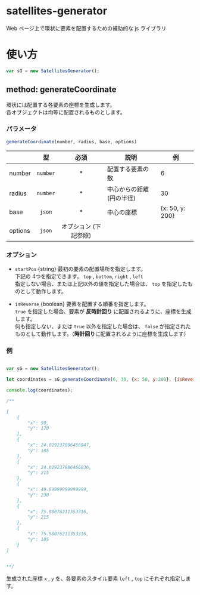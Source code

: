 satellites-generator
====
Web ページ上で環状に要素を配置するための補助的な js ライブラリ

# 使い方

```javascript
var sG = new SatellitesGenerator();
```


## method: generateCoordinate
環状には配置する各要素の座標を生成します。  
各オブジェクトは均等に配置されるものとします。

### パラメータ

```javascript
generateCoordinate(number, radius, base, options)
```

|  | 型 | 必須 | 説明 | 例 |
| --- | :---: | :---: | --- | --- |
| number | `number` | * | 配置する要素の数 | 6 |
| radius | `number` | * | 中心からの距離 (円の半径) | 30 |
| base | `json` | * | 中心の座標 | {x: 50, y: 200} |
| options | `json` | オプション (下記参照) | |


### オプション

- `startPos` {string}
    最初の要素の配置場所を指定します。  
    下記の 4つを指定できます。
    `top` , `bottom`, `right` , `left`  
    指定しない場合、または上記以外の値を指定した場合は、 `top` を指定したものとして動作します。

- `isReverse` {boolean}
    要素を配置する順番を指定します。  
    `true` を指定した場合、要素が **反時計回り** に配置されるように、座標を生成します。  
    何も指定しない、または `true` 以外を指定した場合は、 `false` が指定されたものとして動作します。（**時計回り**に配置されるように座標を生成します）

### 例

```javascript

var sG = new SatellitesGenerator();

let coordinates = sG.generateCoordinate(6, 30, {x: 50, y:200}, {isReverse: true});

console.log(coordinates);

/**

[
    {
        "x": 50,
        "y": 170
    },
    {
        "x": 24.019237886466847,
        "y": 185
    },
    {
        "x": 24.019237886466836,
        "y": 215
    },
    {
        "x": 49.99999999999999,
        "y": 230
    },
    {
        "x": 75.98076211353316,
        "y": 215
    },
    {
        "x": 75.98076211353316,
        "y": 185
    }
]


**/
```

生成された座標 `x` , `y` を、各要素のスタイル要素 `left` , `top` にそれぞれ指定します。